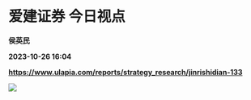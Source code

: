 # 爱建证券 今日视点
**侯英民**

**2023-10-26 16:04**

**https://www.ulapia.com/reports/strategy_research/jinrishidian-133**

![](https://img.ulapia.com/thumbnails/strategy_research/20231026/H3_AP202310261603990781_1.jpg)